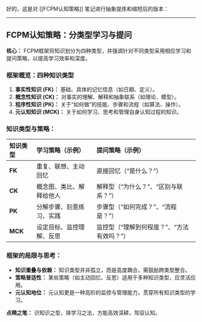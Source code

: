 好的，这是对 [[FCPM认知策略]] 笔记进行抽象提炼和缩短后的版本：

---

## FCPM认知策略：分类型学习与提问

**核心：** FCPM框架将知识划分为四种类型，并强调针对不同类型采用相应学习和提问策略，以提高学习效率和深度。

### 框架概览：四种知识类型

1.  **事实性知识 (FK)：** 基础、具体的记忆信息（如日期、定义）。
2.  **概念性知识 (CK)：** 对事实的理解、解释和抽象联系（如理论、模型）。
3.  **程序性知识 (PK)：** 关于“如何做”的技能、步骤和流程（如算法、操作）。
4.  **元认知知识 (MCK)：** 关于如何学习、思考和管理自身认知过程的知识。

### 知识类型与策略：

| 知识类型 | 学习策略（示例） | 提问策略（示例） |
| :------- | :--------------- | :--------------- |
| **FK**   | 重复、联想、主动回忆 | 直接回忆（“是什么？”） |
| **CK**   | 概念图、类比、解释给他人 | 解释型（“为什么？”、“区别与联系？”） |
| **PK**   | 分解步骤、刻意练习、实践 | 步骤型（“如何完成？”、“流程是？”） |
| **MCK**  | 设定目标、监控理解、反思 | 监控型（“理解到何程度？”、“方法有效吗？”） |

### 框架的局限与思考：

*   **知识重叠与依赖：** 知识类型并非孤立，而是高度耦合，需鼓励跨类型整合。
*   **策略普适性：** 某些策略（如主动回忆、反思）适用于多种知识类型，应灵活应用。
*   **元认知地位：** 元认知更是一种高阶的监控与管理能力，贯穿所有知识类型的学习。

**点睛之笔：** 识知识之型，择学习之法，方能高效深耕，驾驭认知。